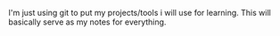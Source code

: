 I'm just using git to put my projects/tools i will use for learning. This will basically serve as my notes for everything. 

<!---
thirisasteris/thirisasteris is a ✨ special ✨ repository because its `README.md` (this file) appears on your GitHub profile.
You can click the Preview link to take a look at your changes.
--->
